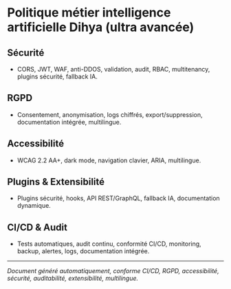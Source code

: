 # Politique métier intelligence artificielle Dihya (ultra avancée)

## Sécurité
- CORS, JWT, WAF, anti-DDOS, validation, audit, RBAC, multitenancy, plugins sécurité, fallback IA.

## RGPD
- Consentement, anonymisation, logs chiffrés, export/suppression, documentation intégrée, multilingue.

## Accessibilité
- WCAG 2.2 AA+, dark mode, navigation clavier, ARIA, multilingue.

## Plugins & Extensibilité
- Plugins sécurité, hooks, API REST/GraphQL, fallback IA, documentation dynamique.

## CI/CD & Audit
- Tests automatiques, audit continu, conformité CI/CD, monitoring, backup, alertes, logs, documentation intégrée.

---

*Document généré automatiquement, conforme CI/CD, RGPD, accessibilité, sécurité, auditabilité, extensibilité, multilingue.*
